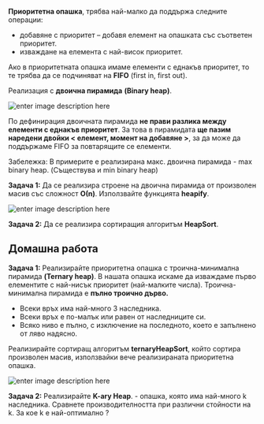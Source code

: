 
**Приоритетна опашка**, трябва най-малко да поддържа следните операции:

 - добавяне с приоритет – добавя елемент на опашката със съответен приоритет.
 - изваждане на елемента с най-висок приоритет.

Ако в приоритетната опашка имаме елементи с еднакъв приоритет, то те трябва да се подчиняват на **FIFO** (first in, first out).
 
 Реализация с **двоична пирамида** **(Binary heap)**.
 
![enter image description here](https://i.ibb.co/yf7TVSY/1200px-Max-Heap-svg.png)


По дефинирация двоичната пирамида **не прави разлика между елементи с еднакъв приоритет**. За това в пирамидата **ще пазим наредени двойки < елемент, момент на добавяне >**, за да може да поддържаме FIFO за повтарящите се елементи.

Забележка: В примерите е реализирана макс. двоична пирамида - max binary heap. (Съществува и  min binary heap)



**Задача 1:** Да се реализира строене на двоична пирамида от произволен масив със сложност **О(n)**.
Използвайте функцията **heapify**.

![enter image description here](https://i.ibb.co/K9DsZTg/Untitled-Diagram.png)

**Задача 2:** Да се реализира сортиращия алгоритъм **HeapSort**.

## Домашна работа

**Задача 1:**
Реализирайте приоритетна опашка с троична-минимална пирамида **(Ternary heap)**.
В нашата опашка искаме да изваждаме първо елементите с най-нисък приоритет (най-малките числа).
Троична-минимална пирамида е **пълно троично дърво.**

 - Всеки връх има най-много 3 наследника.
 - Всеки връх е по-малък или равен от наследниците си.
 - Всяко ниво е пълно, с изключение на последното, което е запълнено от ляво надясно.
 
Реализирайте сортиращ алгоритъм **ternaryHeapSort**, който сортира произволен масив, използвайки вече реализираната приоритетна опашка.

![enter image description here](https://i.ibb.co/VCCHF5S/Untitled-Diagram-1.png)

**Задача 2:**
Реализирайте  **K-ary Heap**. - опашка, която има най-много k наследника.
Сравнете производителността при различни стойности на k. За кое k е най-оптимално ?
